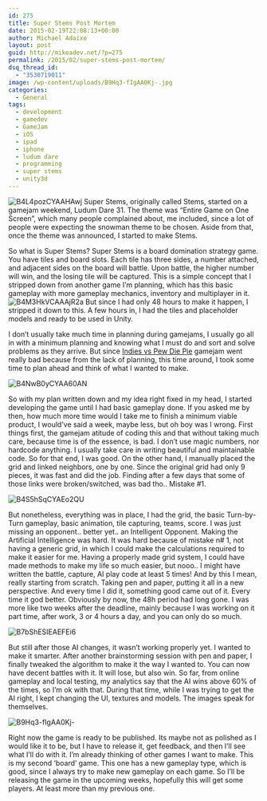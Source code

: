 ```yaml
---
id: 275
title: Super Stems Post Mortem
date: 2015-02-19T22:08:13+00:00
author: Michael Adaixo
layout: post
guid: http://mikeadev.net/?p=275
permalink: /2015/02/super-stems-post-mortem/
dsq_thread_id:
  - "3530719011"
image: /wp-content/uploads/B9Hq3-fIgAA0Kj-.jpg
categories:
  - General
tags:
  - development
  - gamedev
  - GameJam
  - iOS
  - ipad
  - iphone
  - ludum dare
  - programming
  - super stems
  - unity3d
---
```

<img class="alignleft size-medium wp-image-278" src="http://mikeadev.net/wp-content/uploads/B4L4pozCYAAHAwj-300x203.png" alt="B4L4pozCYAAHAwj" /> Super Stems, originally called Stems, started on a gamejam weekend, Ludum Dare 31. The theme was &#8220;Entire Game on One Screen&#8221;, which many people complained about, me included, since a lot of people were expecting the snowman theme to be chosen. Aside from that, once the theme was announced, I started to make Stems.

So what is Super Stems? Super Stems is a board domination strategy game. You have tiles and board slots. Each tile has three sides, a number attached, and adjacent sides on the board will battle. Upon battle, the higher number will win, and the losing tile will be captured. This is a simple concept that I stripped down from another game I&#8217;m planning, which has this basic gameplay with more gameplay mechanics, inventory and multiplayer in it.<img class="alignright size-medium wp-image-279" src="http://mikeadev.net/wp-content/uploads/B4M3HkVCAAAjR2a-300x159.png" alt="B4M3HkVCAAAjR2a" /> But since I had only 48 hours to make it happen, I stripped it down to this. A few hours in, I had the tiles and placeholder models and ready to be used in Unity.

I don&#8217;t usually take much time in planning during gamejams, I usually go all in with a minimum planning and knowing what I must do and sort and solve problems as they arrive. But since [Indies vs Pew Die Pie](http://mikeadev.net/2014/11/indies-vs-pewdiepie-gamejam/ "Indies vs PewDiePie Gamejam") gamejam went really bad because from the lack of planning, this time around, I took some time to plan ahead and think of what I wanted to make.

<img class="alignleft size-medium wp-image-280" src="http://mikeadev.net/wp-content/uploads/B4NwB0yCYAA60AN-300x141.png" alt="B4NwB0yCYAA60AN" /> 

So with my plan written down and my idea right fixed in my head, I started developing the game until I had basic gameplay done. If you asked me by then, how much more time would I take me to finish a minimum viable product, I would&#8217;ve said a week, maybe less, but oh boy was I wrong. First things first, the gamejam atitude of coding this and that without taking much care, because time is of the essence, is bad. I don&#8217;t use magic numbers, nor hardcode anything. I usually take care in writing beautiful and maintainable code. So for that end, I was good. On the other hand, I manually placed the grid and linked neighbors, one by one. Since the original grid had only 9 pieces, it was fast and did the job. Finding after a few days that some of those links were broken/switched, was bad tho.. Mistake #1.

<img class="alignright size-medium wp-image-281" src="http://mikeadev.net/wp-content/uploads/B4S5hSqCYAEo2QU-300x150.png" alt="B4S5hSqCYAEo2QU" /> 

But nonetheless, everything was in place, I had the grid, the basic Turn-by-Turn gameplay, basic animation, tile capturing, teams, score. I was just missing an opponent.. better yet.. an Intelligent Opponent. Making the Artificial Intelligence was hard. It was hard because of mistake n# 1, not having a generic grid, in which I could make the calculations required to make it easier for me. Having a properly made grid system, I could have made methods to make my life so much easier, but nooo.. I might have written the battle, capture, AI play code at least 5 times! And by this I mean, really starting from scratch. Taking pen and paper, putting it all in a new perspective. And every time I did it, something good came out of it. Every time it god better. Obviously by now, the 48h period had long gone. I was more like two weeks after the deadline, mainly because I was working on it part time, after work, 3 or 4 hours a day, and you can only do so much.

<img class="alignright size-medium wp-image-282" src="http://mikeadev.net/wp-content/uploads/B7bShESIEAEFEi6-225x300.jpg" alt="B7bShESIEAEFEi6" /> 

But still after those AI changes, it wasn&#8217;t working properly yet. I wanted to make it smarter. After another brainstorming session with pen and paper, I finally tweaked the algorithm to make it the way I wanted to. You can now have decent battles with it. It will lose, but also win. So far, from online gameplay and local testing, my analytics say that the AI wins above 60% of the times, so I&#8217;m ok with that. During that time, while I was trying to get the AI right, I kept changing the UI, textures and models. The images speak for themselves. 

<img class="alignleft size-medium wp-image-283" src="http://mikeadev.net/wp-content/uploads/B9Hq3-fIgAA0Kj--225x300.jpg" alt="B9Hq3-fIgAA0Kj-" /> 

Right now the game is ready to be published. Its maybe not as polished as I would like it to be, but I have to release it, get feedback, and then I&#8217;ll see what I&#8217;ll do with it. I&#8217;m already thinking of other games I want to make. This is my second &#8216;board&#8217; game. This one has a new gameplay type, which is good, since I always try to make new gameplay on each game. So I&#8217;ll be releasing the game in the upcoming weeks, hopefully this will get some players. At least more than my previous one.